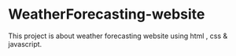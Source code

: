# WeatherForecasting-website
This project is about weather forecasting website using html , css &amp; javascript.
